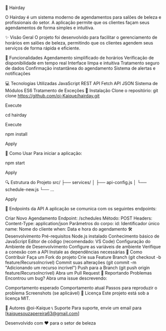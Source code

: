 💇 Hairday

  O Hairday é um sistema moderno de agendamentos para salões de beleza e profissionais do setor. A aplicação permite que os clientes façam seus agendamentos de forma simples e intuitiva.

✨ Visão Geral
  O projeto foi desenvolvido para facilitar o gerenciamento de horários em salões de beleza, permitindo que os clientes agendem seus serviços de forma rápida e eficiente.

🚀 Funcionalidades
  Agendamento simplificado de horários
  Verificação de disponibilidade em tempo real
  Interface limpa e intuitiva
  Tratamento seguro de dados
  Confirmação instantânea do agendamento
  Sistema de alertas e notificações

💻 Tecnologias Utilizadas
  JavaScript
  REST API
  Fetch API
  JSON
  Sistema de Módulos ES6
  Tratamento de Exceções
  🔧 Instalação
  Clone o repositório:
  git clone https://github.com/oi-Kaique/hairday.git



Execute

  cd hairday



Execute

  npm install



Apply

📱 Como Usar
Para iniciar a aplicação:

npm start



Apply

🔍 Estrutura do Projeto
  src/
    ├── services/
    │   ├── api-config.js
    │   └── schedule-new.js
    └── ...



Apply

📡 Endpoints da API
  A aplicação se comunica com os seguintes endpoints:

  Criar Novo Agendamento
  Endpoint: /schedules
  Método: POST
  Headers:
  Content-Type: application/json
  Parâmetros do corpo:
  id: Identificador único
  name: Nome do cliente
  when: Data e hora do agendamento
  🛠️ Desenvolvimento
  Pré-requisitos
  Node.js instalado
  Conhecimento básico de JavaScript
  Editor de código (recomendado: VS Code)
  Configuração do Ambiente de Desenvolvimento
  Configure as variáveis de ambiente
  Verifique a conexão com a API
  Instale as dependências necessárias
  🤝 Como Contribuir
  Faça um Fork do projeto
  Crie sua Feature Branch (git checkout -b feature/RecursoIncrivel)
  Commit suas alterações (git commit -m "Adicionando um recurso incrível")
  Push para a Branch (git push origin feature/RecursoIncrivel)
  Abra um Pull Request
  🐛 Reportando Problemas
  Encontrou um bug? Abra uma issue descrevendo:

  Comportamento esperado
  Comportamento atual
  Passos para reproduzir o problema
  Screenshots (se aplicável)
  📝 Licença
  Este projeto está sob a licença MIT.

  👥 Autores
  @oi-Kaique
  📞 Suporte
  Para suporte, envie um email para [kaiquesouzapereira63@gmail.com]

  Desenvolvido com ❤️ para o setor de beleza